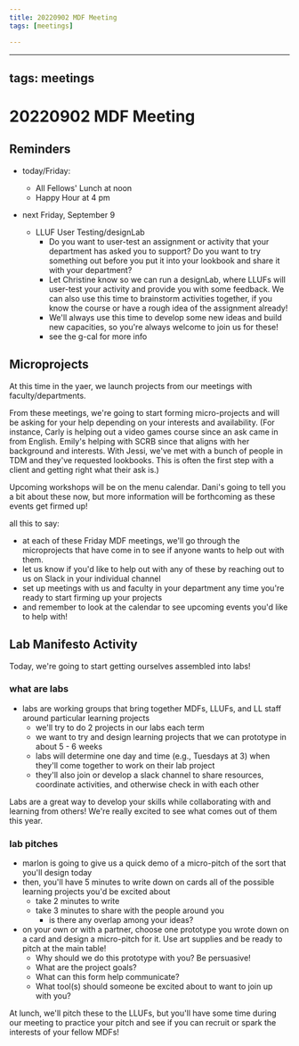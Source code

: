 ```yaml
---
title: 20220902 MDF Meeting
tags: [meetings]

---
```


---
tags: meetings
---

# 20220902 MDF Meeting

## Reminders
* today/Friday: 
    * All Fellows' Lunch at noon
    * Happy Hour at 4 pm

* next Friday, September 9
    * LLUF User Testing/designLab
        * Do you want to user-test an assignment or activity that your department has asked you to support? Do you want to try something out before you put it into your lookbook and share it with your department? 
        * Let Christine know so we can run a designLab, where LLUFs will user-test your activity and provide you with some feedback. We can also use this time to brainstorm activities together, if you know the course or have a rough idea of the assignment already!
        * We'll always use this time to develop some new ideas and build new capacities, so you're always welcome to join us for these!
        * see the g-cal for more info
        
## Microprojects

At this time in the yaer, we launch projects from our meetings with faculty/departments.

From these meetings, we're going to start forming micro-projects and will be asking for your help depending on your interests and availability. (For instance, Carly is helping out a video games course since an ask came in from English. Emily's helping with SCRB since that aligns with her background and interests. With Jessi, we've met with a bunch of people in TDM and they've requested lookbooks. This is often the first step with a client and getting right what their ask is.) 

Upcoming workshops will be on the menu calendar. Dani's going to tell you a bit about these now, but more information will be forthcoming as these events get firmed up!

all this to say:
* at each of these Friday MDF meetings, we'll go through the microprojects that have come in to see if anyone wants to help out with them.
* let us know if you'd like to help out with any of these by reaching out to us on Slack in your individual channel
* set up meetings with us and faculty in your department any time you're ready to start firming up your projects
* and remember to look at the calendar to see upcoming events you'd like to help with!
    
## Lab Manifesto Activity
Today, we're going to start getting ourselves assembled into labs!

### what are labs
* labs are working groups that bring together MDFs, LLUFs, and LL staff around particular learning projects
    * we'll try to do 2 projects in our labs each term
    * we want to try and design learning projects that we can prototype in about 5 - 6 weeks
    * labs will determine one day and time (e.g., Tuesdays at 3) when they'll come together to work on their lab project
    * they'll also join or develop a slack channel to share resources, coordinate activities, and otherwise check in with each other

Labs are a great way to develop your skills while collaborating with and learning from others! We're really excited to see what comes out of them this year.

### lab pitches
* marlon is going to give us a quick demo of a micro-pitch of the sort that you'll design today
* then, you'll have 5 minutes to write down on cards all of the possible learning projects you'd be excited about 
    * take 2 minutes to write
    * take 3 minutes to share with the people around you
        * is there any overlap among your ideas?
* on your own or with a partner, choose one prototype you wrote down on a card and design a micro-pitch for it. Use art supplies and be ready to pitch at the main table!
    * Why should we do this prototype with you? Be persuasive!
    * What are the project goals?
    * What can this form help communicate?
    * What tool(s) should someone be excited about to want to join up with you?

At lunch, we'll pitch these to the LLUFs, but you'll have some time during our meeting to practice your pitch and see if you can recruit or spark the interests of your fellow MDFs!
